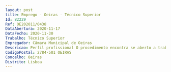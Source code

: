 ```yaml
--- 
layout: post
title: Emprego - Oeiras - Técnico Superior
Id: 82229
Ref: OE202011/0438
DataAbertura: 2020-11-17
DataFecho: 2020-11-30
Trabalho: Técnico Superior
Empregador: Câmara Municipal de Oeiras
Descricao: Perfil profissional O procedimento encontra se aberto a trabalhadores com contrato de trabalho em funções públicas por tempo indeterminado, integrados na carreira Técnica Superior dotados de competência e aptidão para o exercício de funções de assessoria à direção, coordenação e controlo, e que detenham experiência comprovada, mínima de seis anos na assessoria de órgãos de direção superior, preferencialmente com avaliações de avaliação de desempenho de reconhecida relevância, reunindo, pelo menos, dez anos de experiencia profissional em funções, cargos, carreiras ou categorias para cujo exercício ou provimento seja exigível uma licenciatura.Possuir competências comportamentais, técnicas e aptidão adequadas para o desempenho das funções na área de atuação do posto de trabalho a prover, designadamente •Capacidade de análise, planeamento e organização •Capacidade de análise e sentido crítico e espírito de iniciativa e oportunidade Conteúdo Funcional    Assessoria e acompanhamento técnico nos mais diversos assuntos relacionados com a área de obras, gestão ambiental e habitação da autarquia, designadamente nos projetos desenvolvidos no âmbito das competências atribuídas à direção municipal, providenciando a necessária análise critica e analítica, bem como, promovendo a emissão de informações e pareceres  e elaborando propostas técnicas que visem a maior eficiência dos serviços em ordem a uma maior eficácia das ações e resposta dadas às opções politicas definidas pelo executivo camarário.
CodigoPostal: 2784-501 OEIRAS
Concelho: Oeiras
Distrito: Lisboa
--- 
```

